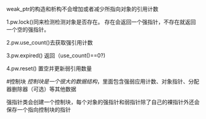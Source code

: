 weak_ptr的构造和析构不会增加或者减少所指向对象的引用计数

1.pw.lock()同来检测检测对象是否存在。
存在会返回一个强指针，不存在就返回一个空的强指针。

2.pw.use_count()去获取强引用计数

3.pw.expired() 返回（use_count()\==0?)

4.pw.reset()  置空并更新弱引用数量

#控制块
*控制块是一个很大的数据结构*，里面包含强弱应用计数、对象指针、分配器删除器（可选）等其他数据

强指针类会创建一个控制块，每个对象的强指针和弱指针除了自己的裸指针外还会保存一个指向控制块的指针